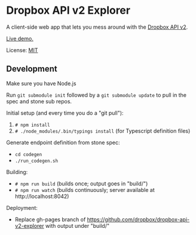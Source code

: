 # Dropbox API v2 Explorer

A client-side web app that lets you mess around with the [Dropbox API v2](https://www.dropbox.com/developers-preview).

[Live demo.](https://dropbox.github.io/dropbox-api-v2-explorer/)

License: [MIT](License.txt)

## Development

Make sure you have Node.js

Run `git submodule init` followed by a `git submodule update` to pull in the spec and stone sub repos.

Initial setup (and every time you do a "git pull"):
1. `# npm install`
2. `# ./node_modules/.bin/typings install`  (for Typescript definition files)

Generate endpoint definition from stone spec:
- `cd codegen`
- `./run_codegen.sh`

Building:
- `# npm run build`  (builds once; output goes in "build/")
- `# npm run watch`  (builds continuously; server available at http://localhost:8042)

Deployment:
- Replace gh-pages branch of https://github.com/dropbox/dropbox-api-v2-explorer with output under "build/"
